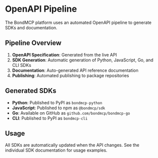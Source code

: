 # OpenAPI Pipeline

The BondMCP platform uses an automated OpenAPI pipeline to generate SDKs and documentation.

## Pipeline Overview

1. **OpenAPI Specification**: Generated from the live API
2. **SDK Generation**: Automatic generation of Python, JavaScript, Go, and CLI SDKs
3. **Documentation**: Auto-generated API reference documentation
4. **Publishing**: Automated publishing to package repositories

## Generated SDKs

- **Python**: Published to PyPI as `bondmcp-python`
- **JavaScript**: Published to npm as `@bondmcp/sdk`
- **Go**: Available on GitHub as `github.com/bondmcp/bondmcp-go`
- **CLI**: Published to PyPI as `bondmcp-cli`

## Usage

All SDKs are automatically updated when the API changes. See the individual SDK documentation for usage examples.
